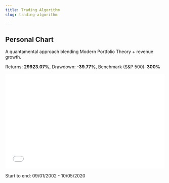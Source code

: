 ```yaml
---
title: Trading Algorithm
slug: trading-algorithm

---
```

## Personal Chart

A quantamental approach blending Modern Portfolio Theory + revenue growth.

Returns: **29923.07%**, Drawdown: **-39.77%**, Benchmark (S&P 500): **300%**

<iframe width="100%" height="300px" frameborder="0" scrolling="no" src="//plotly.com/\~ayako0/83.embed?link=false&modebar=false&logo=false"></iframe>

Start to end: 09/01/2002 - 10/05/2020